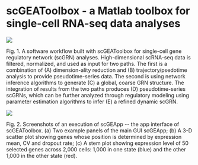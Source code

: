 # scGEAToolbox - a Matlab toolbox for single-cell RNA-seq data analyses


![](https://github.com/jamesjcai/scGEAToolbox/blob/master/example_data/Fig_1.png?raw=true)

Fig. 1. A software workflow built with scGEAToolbox for single-cell gene regulatory network (scGRN) analyses. High-dimensional scRNA-seq data is filtered, normalized, and used as input for two paths. The first is a combination of (A) dimension-ality reduction and (B) trajectory/psedotime analysis to provide pseudotime-series data. The second is using network inference algorithms to generate (C) a global, coarse GRN structure. The integration of results from the two paths produces (D) pseudotime-series scGRNs, which can be further analyzed through regulatory modeling using parameter estimation algorithms to infer (E) a refined dynamic scGRN.


![](https://github.com/jamesjcai/scGEAToolbox/blob/master/example_data/Fig_2.png?raw=true)

Fig. 2. Screenshots of an execution of scGEApp -- the app interface of scGEAToolbox. (a) Two example panels of the main GUI scGEApp; (b) A 3-D scatter plot showing genes whose position is determined by expression mean, CV and dropout rate; (c) A stem plot showing expression level of 50 selected genes across 2,000 cells: 1,000 in one state (blue) and the other 1,000 in the other state (red).

